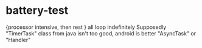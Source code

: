 # battery-test
{processor intensive, then rest } all loop indefinitely
Supposedly "TimerTask" class from java isn't too good, android is better "AsyncTask" or "Handler"
